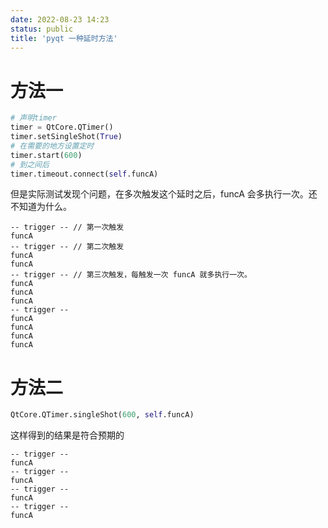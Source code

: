 ```yaml
---
date: 2022-08-23 14:23
status: public
title: 'pyqt 一种延时方法'
---
```


# 方法一

```python
# 声明timer
timer = QtCore.QTimer()
timer.setSingleShot(True)
# 在需要的地方设置定时
timer.start(600)
# 到之间后
timer.timeout.connect(self.funcA)
```

但是实际测试发现个问题，在多次触发这个延时之后，funcA 会多执行一次。还不知道为什么。

```
-- trigger -- // 第一次触发
funcA
-- trigger -- // 第二次触发
funcA
funcA
-- trigger -- // 第三次触发，每触发一次 funcA 就多执行一次。
funcA
funcA
funcA
-- trigger --
funcA
funcA
funcA
funcA
```

# 方法二

```python
QtCore.QTimer.singleShot(600, self.funcA)
```

这样得到的结果是符合预期的

```
-- trigger --
funcA
-- trigger --
funcA
-- trigger --
funcA
-- trigger --
funcA
```